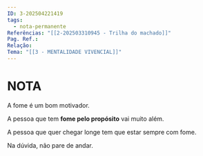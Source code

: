 ```yaml
---
ID: 3-202504221419
tags:
  - nota-permanente
Referências: "[[2-202503310945 - Trilha do machado]]"
Pag. Ref.: 
Relação: 
Tema: "[[3 - MENTALIDADE VIVENCIAL]]"
---
```

# NOTA 

A fome é um bom motivador.

A pessoa que tem **fome pelo propósito** vai muito além.

A pessoa que quer chegar longe tem que estar sempre com fome.

Na dúvida, não pare de andar.